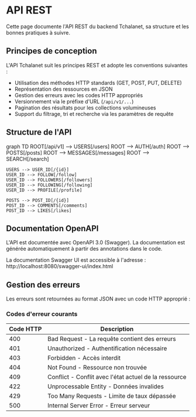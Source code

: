 # API REST
Cette page documente l'API REST du backend Tchalanet, sa structure et les bonnes pratiques à suivre.
## Principes de conception
L'API Tchalanet suit les principes REST et adopte les conventions suivantes :
- Utilisation des méthodes HTTP standards (GET, POST, PUT, DELETE)
- Représentation des ressources en JSON
- Gestion des erreurs avec les codes HTTP appropriés
- Versionnement via le préfixe d'URL (`/api/v1/...`)
- Pagination des résultats pour les collections volumineuses
- Support du filtrage, tri et recherche via les paramètres de requête

## Structure de l'API
graph TD
ROOT[/api/v1] --> USERS[/users]
ROOT --> AUTH[/auth]
ROOT --> POSTS[/posts]
ROOT --> MESSAGES[/messages]
ROOT --> SEARCH[/search]

    USERS --> USER_ID[/{id}]
    USER_ID --> FOLLOW[/follow]
    USER_ID --> FOLLOWERS[/followers]
    USER_ID --> FOLLOWING[/following]
    USER_ID --> PROFILE[/profile]
    
    POSTS --> POST_ID[/{id}]
    POST_ID --> COMMENTS[/comments]
    POST_ID --> LIKES[/likes]

## Documentation OpenAPI
L'API est documentée avec OpenAPI 3.0 (Swagger). La documentation est générée automatiquement à partir des annotations dans le code.

La documentation Swagger UI est accessible à l'adresse :
http://localhost:8080/swagger-ui/index.html

## Gestion des erreurs
Les erreurs sont retournées au format JSON avec un code HTTP approprié :

### Codes d'erreur courants

| Code HTTP | Description |
| --- | --- |
| 400 | Bad Request - La requête contient des erreurs |
| 401 | Unauthorized - Authentification nécessaire |
| 403 | Forbidden - Accès interdit |
| 404 | Not Found - Ressource non trouvée |
| 409 | Conflict - Conflit avec l'état actuel de la ressource |
| 422 | Unprocessable Entity - Données invalides |
| 429 | Too Many Requests - Limite de taux dépassée |
| 500 | Internal Server Error - Erreur serveur |
